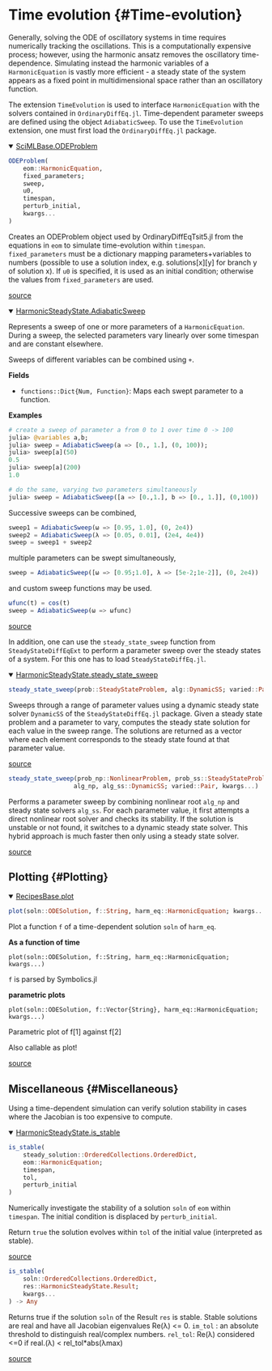 
# Time evolution {#Time-evolution}

Generally, solving the ODE of oscillatory systems in time requires numerically tracking the oscillations. This is a computationally expensive process; however, using the harmonic ansatz removes the oscillatory time-dependence. Simulating instead the harmonic variables of a `HarmonicEquation` is vastly more efficient - a steady state of the system appears as a fixed point in multidimensional space rather than an oscillatory function.

The extension `TimeEvolution` is used to interface `HarmonicEquation` with the solvers contained in `OrdinaryDiffEq.jl`. Time-dependent parameter sweeps are defined using the object `AdiabaticSweep`. To use the `TimeEvolution` extension, one must first load the `OrdinaryDiffEq.jl` package.
<details class='jldocstring custom-block' open>
<summary><a id='SciMLBase.ODEProblem-Tuple{HarmonicEquation, Any}-manual-time_dependent' href='#SciMLBase.ODEProblem-Tuple{HarmonicEquation, Any}-manual-time_dependent'><span class="jlbinding">SciMLBase.ODEProblem</span></a> <Badge type="info" class="jlObjectType jlMethod" text="Method" /></summary>



```julia
ODEProblem(
    eom::HarmonicEquation,
    fixed_parameters;
    sweep,
    u0,
    timespan,
    perturb_initial,
    kwargs...
)

```


Creates an ODEProblem object used by OrdinaryDiffEqTsit5.jl from the equations in `eom` to simulate time-evolution within `timespan`. `fixed_parameters` must be a dictionary mapping parameters+variables to numbers (possible to use a solution index, e.g. solutions[x][y] for branch y of solution x). If `u0` is specified, it is used as an initial condition; otherwise the values from `fixed_parameters` are used.


<Badge type="info" class="source-link" text="source"><a href="https://github.com/QuantumEngineeredSystems/HarmonicSteadyState.jl/blob/v0.3.2/ext/TimeEvolution/ODEProblem.jl#L3-L9" target="_blank" rel="noreferrer">source</a></Badge>

</details>

<details class='jldocstring custom-block' open>
<summary><a id='HarmonicSteadyState.AdiabaticSweep-manual-time_dependent' href='#HarmonicSteadyState.AdiabaticSweep-manual-time_dependent'><span class="jlbinding">HarmonicSteadyState.AdiabaticSweep</span></a> <Badge type="info" class="jlObjectType jlType" text="Type" /></summary>



Represents a sweep of one or more parameters of a `HarmonicEquation`. During a sweep, the selected parameters vary linearly over some timespan and are constant elsewhere.

Sweeps of different variables can be combined using `+`.

**Fields**
- `functions::Dict{Num, Function}`: Maps each swept parameter to a function.
  

**Examples**

```julia
# create a sweep of parameter a from 0 to 1 over time 0 -> 100
julia> @variables a,b;
julia> sweep = AdiabaticSweep(a => [0., 1.], (0, 100));
julia> sweep[a](50)
0.5
julia> sweep[a](200)
1.0

# do the same, varying two parameters simultaneously
julia> sweep = AdiabaticSweep([a => [0.,1.], b => [0., 1.]], (0,100))
```


Successive sweeps can be combined,

```julia
sweep1 = AdiabaticSweep(ω => [0.95, 1.0], (0, 2e4))
sweep2 = AdiabaticSweep(λ => [0.05, 0.01], (2e4, 4e4))
sweep = sweep1 + sweep2
```


multiple parameters can be swept simultaneously,

```julia
sweep = AdiabaticSweep([ω => [0.95;1.0], λ => [5e-2;1e-2]], (0, 2e4))
```


and custom sweep functions may be used.

```julia
ωfunc(t) = cos(t)
sweep = AdiabaticSweep(ω => ωfunc)
```



<Badge type="info" class="source-link" text="source"><a href="https://github.com/QuantumEngineeredSystems/HarmonicSteadyState.jl/blob/v0.3.2/src/types.jl#L9-L48" target="_blank" rel="noreferrer">source</a></Badge>

</details>


In addition, one can use the `steady_state_sweep` function from `SteadyStateDiffEqExt` to perform a parameter sweep over the steady states of a system. For this one has to load `SteadyStateDiffEq.jl`.
<details class='jldocstring custom-block' open>
<summary><a id='HarmonicSteadyState.steady_state_sweep-manual-time_dependent' href='#HarmonicSteadyState.steady_state_sweep-manual-time_dependent'><span class="jlbinding">HarmonicSteadyState.steady_state_sweep</span></a> <Badge type="info" class="jlObjectType jlFunction" text="Function" /></summary>



```julia
steady_state_sweep(prob::SteadyStateProblem, alg::DynamicSS; varied::Pair, kwargs...)
```


Sweeps through a range of parameter values using a dynamic steady state solver `DynamicSS` of the `SteadyStateDiffEq.jl` package. Given a steady state problem and a parameter to vary, computes the steady state solution for each value in the sweep range. The solutions are returned as a vector where each element corresponds to the steady state found at that parameter value.


<Badge type="info" class="source-link" text="source"><a href="https://github.com/QuantumEngineeredSystems/HarmonicSteadyState.jl/blob/v0.3.2/ext/SteadyStateDiffEqExt.jl#L12-L20" target="_blank" rel="noreferrer">source</a></Badge>



```julia
steady_state_sweep(prob_np::NonlinearProblem, prob_ss::SteadyStateProblem,
                  alg_np, alg_ss::DynamicSS; varied::Pair, kwargs...)
```


Performs a parameter sweep by combining nonlinear root `alg_np` and steady state solvers `alg_ss`. For each parameter value, it first attempts a direct nonlinear root solver and checks its stability. If the solution is unstable or not found, it switches to a dynamic steady state solver. This hybrid approach is much faster then only using a steady state solver.


<Badge type="info" class="source-link" text="source"><a href="https://github.com/QuantumEngineeredSystems/HarmonicSteadyState.jl/blob/v0.3.2/ext/SteadyStateDiffEqExt.jl#L39-L47" target="_blank" rel="noreferrer">source</a></Badge>

</details>


## Plotting {#Plotting}
<details class='jldocstring custom-block' open>
<summary><a id='RecipesBase.plot-Tuple{ODESolution, Any, HarmonicEquation}-manual-time_dependent' href='#RecipesBase.plot-Tuple{ODESolution, Any, HarmonicEquation}-manual-time_dependent'><span class="jlbinding">RecipesBase.plot</span></a> <Badge type="info" class="jlObjectType jlMethod" text="Method" /></summary>



```julia
plot(soln::ODESolution, f::String, harm_eq::HarmonicEquation; kwargs...)
```


Plot a function `f` of a time-dependent solution `soln` of `harm_eq`.

**As a function of time**

```
plot(soln::ODESolution, f::String, harm_eq::HarmonicEquation; kwargs...)
```


`f` is parsed by Symbolics.jl

**parametric plots**

```
plot(soln::ODESolution, f::Vector{String}, harm_eq::HarmonicEquation; kwargs...)
```


Parametric plot of f[1] against f[2]

Also callable as plot!


<Badge type="info" class="source-link" text="source"><a href="https://github.com/QuantumEngineeredSystems/HarmonicSteadyState.jl/blob/v0.3.2/ext/PlotsExt/time_evolution.jl#L1-L19" target="_blank" rel="noreferrer">source</a></Badge>

</details>


## Miscellaneous {#Miscellaneous}

Using a time-dependent simulation can verify solution stability in cases where the Jacobian is too expensive to compute.
<details class='jldocstring custom-block' open>
<summary><a id='HarmonicSteadyState.is_stable-manual-time_dependent' href='#HarmonicSteadyState.is_stable-manual-time_dependent'><span class="jlbinding">HarmonicSteadyState.is_stable</span></a> <Badge type="info" class="jlObjectType jlFunction" text="Function" /></summary>



```julia
is_stable(
    steady_solution::OrderedCollections.OrderedDict,
    eom::HarmonicEquation;
    timespan,
    tol,
    perturb_initial
)

```


Numerically investigate the stability of a solution `soln` of `eom` within `timespan`. The initial condition is displaced by `perturb_initial`.

Return `true` the solution evolves within `tol` of the initial value (interpreted as stable).


<Badge type="info" class="source-link" text="source"><a href="https://github.com/QuantumEngineeredSystems/HarmonicSteadyState.jl/blob/v0.3.2/ext/TimeEvolution/ODEProblem.jl#L61" target="_blank" rel="noreferrer">source</a></Badge>



```julia
is_stable(
    soln::OrderedCollections.OrderedDict,
    res::HarmonicSteadyState.Result;
    kwargs...
) -> Any

```


Returns true if the solution `soln` of the Result `res` is stable. Stable solutions are real and have all Jacobian eigenvalues Re(λ) &lt;= 0. `im_tol` : an absolute threshold to distinguish real/complex numbers. `rel_tol`: Re(λ) considered &lt;=0 if real.(λ) &lt; rel_tol*abs(λmax)


<Badge type="info" class="source-link" text="source"><a href="https://github.com/QuantumEngineeredSystems/HarmonicSteadyState.jl/blob/v0.3.2/src/classification.jl#L77" target="_blank" rel="noreferrer">source</a></Badge>

</details>

